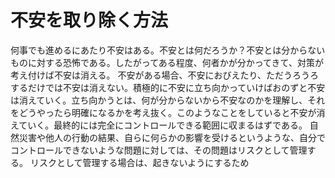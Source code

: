 # 不安を取り除く方法
何事でも進めるにあたり不安はある。不安とは何だろうか？不安とは分からないものに対する恐怖である。したがってある程度、何者かが分かってきて、対策が考え付けば不安は消える。
不安がある場合、不安におびえたり、ただうろうろするだけでは不安は消えない。積極的に不安に立ち向かっていけばおのずと不安は消えていく。立ち向かうとは、何が分からないから不安なのかを理解し、それをどうやったら明確になるかを考え抜く。このようなことをしていると不安が消えていく。最終的には完全にコントロールできる範囲に収まるはずである。
自然災害や他人の行動の結果、自らに何らかの影響を受けるというような、自分でコントロールできないような問題に対しては、その問題はリスクとして管理する。
リスクとして管理する場合は、起きないようにするため

